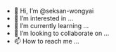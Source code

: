 - 👋 Hi, I’m @seksan-wongyai
- 👀 I’m interested in ...
- 🌱 I’m currently learning ...
- 💞️ I’m looking to collaborate on ...
- 📫 How to reach me ...

<!---
seksan-wongyai/seksan-wongyai is a ✨ special ✨ repository because its `README.md` (this file) appears on your GitHub profile.
You can click the Preview link to take a look at your changes.
--->

